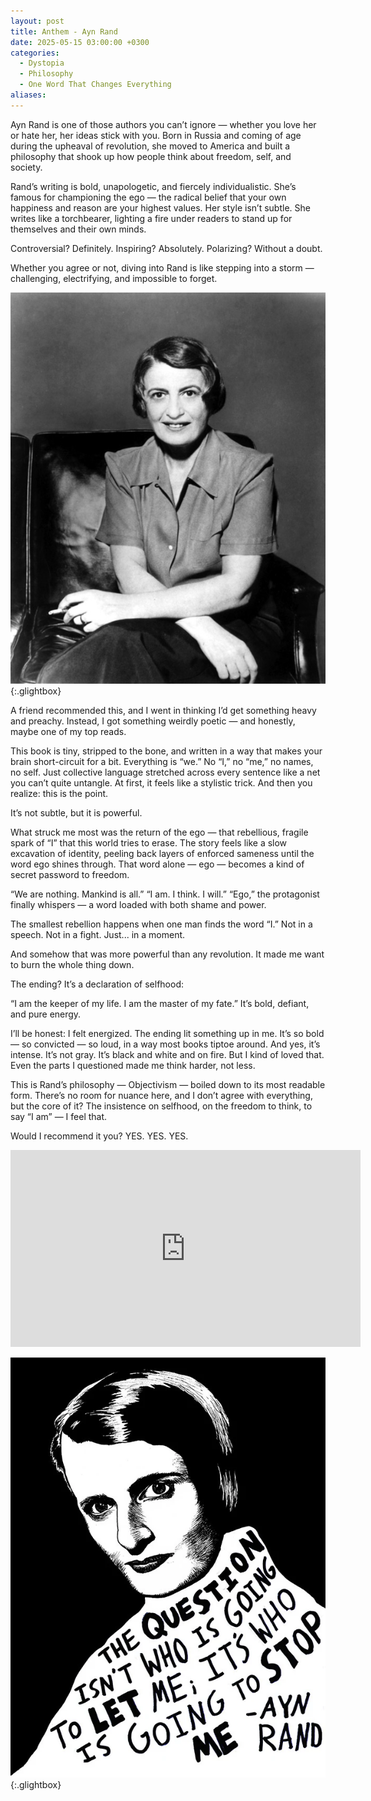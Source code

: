 ```yaml
---
layout: post
title: Anthem - Ayn Rand
date: 2025-05-15 03:00:00 +0300
categories:
  - Dystopia
  - Philosophy
  - One Word That Changes Everything
aliases:
---
```

Ayn Rand is one of those authors you can’t ignore — whether you love her or hate her, her ideas stick with you. Born in Russia and coming of age during the upheaval of revolution, she moved to America and built a philosophy that shook up how people think about freedom, self, and society.

Rand’s writing is bold, unapologetic, and fiercely individualistic. She’s famous for championing the ego — the radical belief that your own happiness and reason are your highest values. Her style isn’t subtle. She writes like a torchbearer, lighting a fire under readers to stand up for themselves and their own minds.

Controversial? Definitely.
Inspiring? Absolutely.
Polarizing? Without a doubt.

Whether you agree or not, diving into Rand is like stepping into a storm — challenging, electrifying, and impossible to forget.

[![Ayn Rand](/assets/image/ayn.jpg)](/assets/image/ayn.jpg){:.glightbox}

A friend recommended this, and I went in thinking I’d get something heavy and preachy. Instead, I got something weirdly poetic — and honestly, maybe one of my top reads.

This book is tiny, stripped to the bone, and written in a way that makes your brain short-circuit for a bit. Everything is “we.” No “I,” no “me,” no names, no self. Just collective language stretched across every sentence like a net you can’t quite untangle. At first, it feels like a stylistic trick. And then you realize: this is the point.

It’s not subtle, but it is powerful.

What struck me most was the return of the ego — that rebellious, fragile spark of “I” that this world tries to erase. The story feels like a slow excavation of identity, peeling back layers of enforced sameness until the word ego shines through. That word alone — ego — becomes a kind of secret password to freedom.

“We are nothing. Mankind is all.”
“I am. I think. I will.”
“Ego,” the protagonist finally whispers — a word loaded with both shame and power.

The smallest rebellion happens when one man finds the word “I.”
Not in a speech. Not in a fight.
Just... in a moment.

And somehow that was more powerful than any revolution. It made me want to burn the whole thing down.

The ending?
It’s a declaration of selfhood:

“I am the keeper of my life. I am the master of my fate.”
It’s bold, defiant, and pure energy.

I’ll be honest: I felt energized. The ending lit something up in me. It’s so bold — so convicted — so loud, in a way most books tiptoe around. And yes, it’s intense. It’s not gray. It’s black and white and on fire. But I kind of loved that.
Even the parts I questioned made me think harder, not less.

This is Rand’s philosophy — Objectivism — boiled down to its most readable form. There’s no room for nuance here, and I don’t agree with everything, but the core of it?
The insistence on selfhood, on the freedom to think, to say “I am” — I feel that.

Would I recommend it you?
YES. YES. YES.

<div style="text-align: center;">
  <iframe width="560" height="315" 
    src="https://www.youtube.com/embed/lHl2PqwRcY0" 
    title="YouTube video player" 
    frameborder="0" 
    allow="accelerometer; autoplay; clipboard-write; encrypted-media; gyroscope; picture-in-picture" 
    allowfullscreen>
  </iframe>
</div>


[![Ayn Rand](/assets/image/aynrand.jpg)](/assets/image/aynrand.jpg){:.glightbox}

